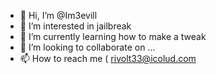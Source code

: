 - 👋 Hi, I’m @Im3evill
- 👀 I’m interested in jailbreak 
- 🌱 I’m currently learning how to make a tweak
- 💞️ I’m looking to collaborate on ...
- 📫 How to reach me ( rivolt33@icolud.com

<!---
Im3evill/Im3evill is a ✨ special ✨ repository because its `README.md` (this file) appears on your GitHub profile.
You can click the Preview link to take a look at your changes.
--->
